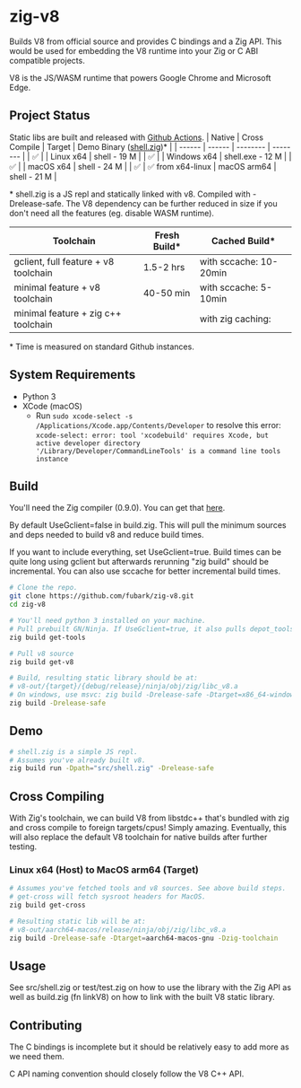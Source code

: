 # zig-v8

Builds V8 from official source and provides C bindings and a Zig API. This would be used for embedding the V8 runtime into your Zig or C ABI compatible projects.

V8 is the JS/WASM runtime that powers Google Chrome and Microsoft Edge.

## Project Status
Static libs are built and released with [Github Actions](https://github.com/fubark/zig-v8/actions).
| Native | Cross Compile | Target | Demo Binary ([shell.zig](https://github.com/fubark/zig-v8/blob/master/src/shell.zig))* |
| ------ | ------ | -------- | -------- |
| ✅ | | Linux x64 | shell - 19 M |
| ✅ | | Windows x64 | shell.exe - 12 M |
| ✅ | | macOS x64 | shell - 24 M |
| ✅ | ✅ from x64-linux | macOS arm64 | shell - 21 M |

\* shell.zig is a JS repl and statically linked with v8. Compiled with -Drelease-safe. The V8 dependency can be further reduced in size if you don't need all the features (eg. disable WASM runtime).

| Toolchain | Fresh Build* | Cached Build* |
| ------ | ------ | ------ |
| gclient, full feature + v8 toolchain | 1.5-2 hrs | with sccache: 10-20min |
| minimal feature + v8 toolchain | 40-50 min | with sccache: 5-10min |
| minimal feature + zig c++ toolchain |  | with zig caching:  |

\* Time is measured on standard Github instances.

## System Requirements

- Python 3
- XCode (macOS)
  - Run `sudo xcode-select -s /Applications/Xcode.app/Contents/Developer` to resolve this error: `xcode-select: error: tool 'xcodebuild' requires Xcode, but active developer directory '/Library/Developer/CommandLineTools' is a command line tools instance`

## Build
You'll need the Zig compiler (0.9.0). You can get that [here](https://ziglang.org/download/).

By default UseGclient=false in build.zig. This will pull the minimum sources and deps needed to build v8 and reduce build times.

If you want to include everything, set UseGclient=true. Build times can be quite long using gclient but afterwards rerunning "zig build" should be incremental. You can also use sccache for better incremental build times.

```sh
# Clone the repo.
git clone https://github.com/fubark/zig-v8.git
cd zig-v8

# You'll need python 3 installed on your machine.
# Pull prebuilt GN/Ninja. If UseGclient=true, it also pulls depot_tools.
zig build get-tools

# Pull v8 source
zig build get-v8

# Build, resulting static library should be at:
# v8-out/{target}/{debug/release}/ninja/obj/zig/libc_v8.a
# On windows, use msvc: zig build -Drelease-safe -Dtarget=x86_64-windows-msvc
zig build -Drelease-safe
```
## Demo
```sh
# shell.zig is a simple JS repl.
# Assumes you've already built v8.
zig build run -Dpath="src/shell.zig" -Drelease-safe
```

## Cross Compiling
With Zig's toolchain, we can build V8 from libstdc++ that's bundled with zig and cross compile to foreign targets/cpus! Simply amazing. Eventually, this will also replace the default V8 toolchain for native builds after further testing.
### Linux x64 (Host) to MacOS arm64 (Target)
```sh
# Assumes you've fetched tools and v8 sources. See above build steps.
# get-cross will fetch sysroot headers for MacOS.
zig build get-cross

# Resulting static lib will be at:
# v8-out/aarch64-macos/release/ninja/obj/zig/libc_v8.a
zig build -Drelease-safe -Dtarget=aarch64-macos-gnu -Dzig-toolchain
```

## Usage

See src/shell.zig or test/test.zig on how to use the library with the Zig API as well as build.zig (fn linkV8) on how to link with the built V8 static library.

## Contributing

The C bindings is incomplete but it should be relatively easy to add more as we need them.

C API naming convention should closely follow the V8 C++ API.
